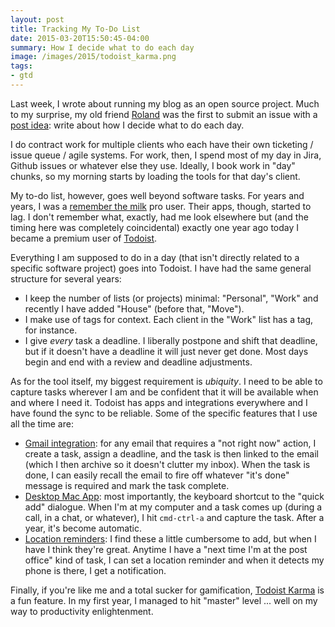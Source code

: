 ```yaml
---
layout: post
title: Tracking My To-Do List
date: 2015-03-20T15:50:45-04:00
summary: How I decide what to do each day
image: /images/2015/todoist_karma.png
tags:
- gtd
---
```


Last week, I wrote about running my blog as an open source project. Much to my surprise, my old friend [Roland](http://rolandtanglao.com/) was the first to submit an issue with a [post idea](https://github.com/walkah/walkah.net/issues/11): write about how I decide what to do each day.

I do contract work for multiple clients who each have their own ticketing / issue queue / agile systems. For work, then, I spend most of my day in Jira, Github issues or whatever else they use. Ideally, I book work in "day" chunks, so my morning starts by loading the tools for that day's client.

My to-do list, however, goes well beyond software tasks. For years and years, I was a [remember the milk](https://www.rememberthemilk.com/) pro user. Their apps, though, started to lag. I don't remember what, exactly, had me look elsewhere but (and the timing here was completely coincidental) exactly one year ago today I became a premium user of [Todoist](http://todoist.com/).

Everything I am supposed to do in a day (that isn't directly related to a specific software project) goes into Todoist. I have had the same general structure for several years:

* I keep the number of lists (or projects) minimal: "Personal", "Work" and recently I have added "House" (before that, "Move").
* I make use of tags for context. Each client in the "Work" list has a tag, for instance.
* I give *every* task a deadline. I liberally postpone and shift that deadline, but if it doesn't have a deadline it will just never get done. Most days begin and end with a review and deadline adjustments.

As for the tool itself, my biggest requirement is *ubiquity*. I need to be able to capture tasks wherever I am and be confident that it will be available when and where I need it. Todoist has apps and integrations everywhere and I have found the sync to be reliable. Some of the specific features that I use all the time are:

* [Gmail integration](https://en.todoist.com/gmail): for any email that requires a "not right now" action, I create a task, assign a deadline, and the task is then linked to the email (which I then archive so it doesn't clutter my inbox). When the task is done, I can easily recall the email to fire off whatever "it's done" message is required and mark the task complete.
* [Desktop Mac App](https://en.todoist.com/mac): most importantly, the keyboard shortcut to the "quick add" dialogue. When I'm at my computer and a task comes up (during a call, in a chat, or whatever), I hit `cmd-ctrl-a` and capture the task. After a year, it's become automatic.
* [Location reminders](https://blog.todoist.com/2014/07/02/announcing-todoists-new-location-notifications-with-free-30-day-trial/): I find these a little cumbersome to add, but when I have I think they're great. Anytime I have a "next time I'm at the post office" kind of task, I can set a location reminder and when it detects my phone is there, I get a notification.

Finally, if you're like me and a total sucker for gamification, [Todoist Karma](https://en.todoist.com/karma) is a fun feature. In my first year, I managed to hit "master" level ... well on my way to productivity enlightenment.
